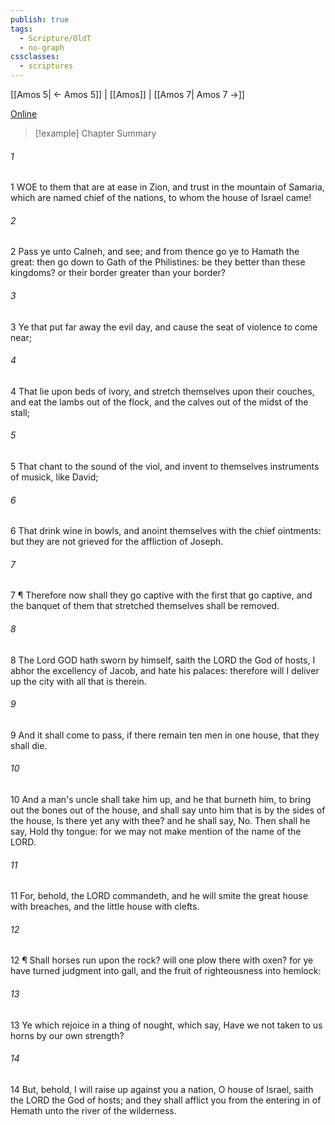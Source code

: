```yaml
---
publish: true
tags:
  - Scripture/OldT
  - no-graph
cssclasses:
  - scriptures
---
```

[[Amos 5| ← Amos 5]] | [[Amos]] | [[Amos 7| Amos 7 →]]

[Online](https://churchofjesuschrist.org/study/scriptures/ot/amos/6?lang=eng)

>[!example] Chapter Summary
>
###### 1
1 WOE to them that are at ease in Zion, and trust in the mountain of Samaria, which are named chief of the nations, to whom the house of Israel came!
###### 2
2 Pass ye unto Calneh, and see; and from thence go ye to Hamath the great: then go down to Gath of the Philistines: be they better than these kingdoms? or their border greater than your border?
###### 3
3 Ye that put far away the evil day, and cause the seat of violence to come near;
###### 4
4 That lie upon beds of ivory, and stretch themselves upon their couches, and eat the lambs out of the flock, and the calves out of the midst of the stall;
###### 5
5 That chant to the sound of the viol, and invent to themselves instruments of musick, like David;
###### 6
6 That drink wine in bowls, and anoint themselves with the chief ointments: but they are not grieved for the affliction of Joseph.
###### 7
7 ¶ Therefore now shall they go captive with the first that go captive, and the banquet of them that stretched themselves shall be removed.
###### 8
8 The Lord GOD hath sworn by himself, saith the LORD the God of hosts, I abhor the excellency of Jacob, and hate his palaces: therefore will I deliver up the city with all that is therein.
###### 9
9 And it shall come to pass, if there remain ten men in one house, that they shall die.
###### 10
10 And a man's uncle shall take him up, and he that burneth him, to bring out the bones out of the house, and shall say unto him that is by the sides of the house, Is there yet any with thee? and he shall say, No. Then shall he say, Hold thy tongue: for we may not make mention of the name of the LORD.
###### 11
11 For, behold, the LORD commandeth, and he will smite the great house with breaches, and the little house with clefts.
###### 12
12 ¶ Shall horses run upon the rock? will one plow there with oxen? for ye have turned judgment into gall, and the fruit of righteousness into hemlock:
###### 13
13 Ye which rejoice in a thing of nought, which say, Have we not taken to us horns by our own strength?
###### 14
14 But, behold, I will raise up against you a nation, O house of Israel, saith the LORD the God of hosts; and they shall afflict you from the entering in of Hemath unto the river of the wilderness.



